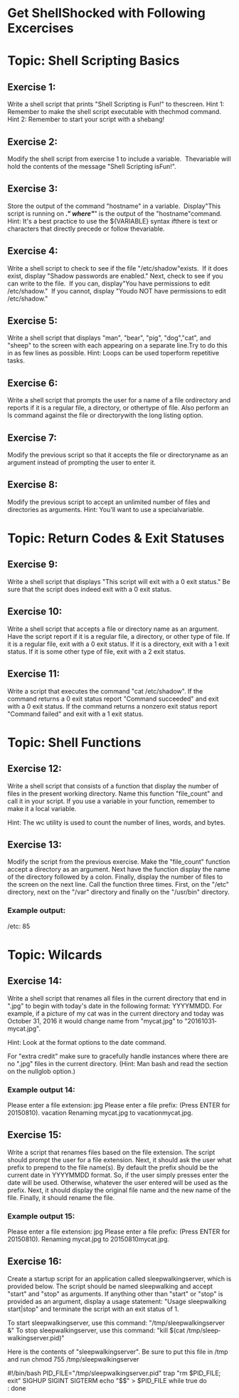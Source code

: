 # Get ShellShocked with Following Excercises

# Topic: Shell Scripting Basics
## Exercise​ ​1:
Write​ ​a​ ​shell​ ​script​ ​that​ ​prints​ ​"Shell​ ​Scripting​ ​is​ ​Fun!"​ ​to​ ​the​ ​screen. Hint​ ​1:
Remember​ ​to​ ​make​ ​the​ ​shell​ ​script​ ​executable​ ​with​ ​the​ ​chmod​ ​command. Hint​ ​2:
Remember​ ​to​ ​start​ ​your​ ​script​ ​with​ ​a​ ​shebang!

## Exercise​ ​2:
Modify​ ​the​ ​shell​ ​script​ ​from​ ​exercise​ ​1​ ​to​ ​include​ ​a​ ​variable.​ ​​ ​The​ ​variable​ ​will​ ​hold​ ​the​ ​contents of​ ​the​ ​message​ ​"Shell​ ​Scripting​ ​is​ ​Fun!".

## Exercise​ ​3:
Store​ ​the​ ​output​ ​of​ ​the​ ​command​ ​"hostname"​ ​in​ ​a​ ​variable.​ ​​ ​Display​ ​"This​ ​script​ ​is​ ​running​ ​on
_______."​ ​where​ ​"_______"​ ​is​ ​the​ ​output​ ​of​ ​the​ ​"hostname"​ ​command.
Hint:
It's​ ​a​ ​best​ ​practice​ ​to​ ​use​ ​the​ ​${VARIABLE}​ ​syntax​ ​if​ ​there​ ​is​ ​text​ ​or​ ​characters​ ​that​ ​directly precede​ ​or​ ​follow​ ​the​ ​variable.

## Exercise​ ​4:
Write​ ​a​ ​shell​ ​script​ ​to​ ​check​ ​to​ ​see​ ​if​ ​the​ ​file​ ​"/etc/shadow"​ ​exists.​ ​​ ​If​ ​it​ ​does​ ​exist,​ ​display "Shadow​ ​passwords​ ​are​ ​enabled."​ ​​ ​Next,​ ​check​ ​to​ ​see​ ​if​ ​you​ ​can​ ​write​ ​to​ ​the​ ​file.​ ​​ ​If​ ​you​ ​can, display​ ​"You​ ​have​ ​permissions​ ​to​ ​edit​ ​/etc/shadow."​ ​​ ​If​ ​you​ ​cannot,​ ​display​ ​"You​ ​do​ ​NOT​ ​have permissions​ ​to​ ​edit​ ​/etc/shadow."
 
## Exercise​ ​5:
Write​ ​a​ ​shell​ ​script​ ​that​ ​displays​ ​"man",​ ​"bear",​ ​"pig",​ ​"dog",​ ​"cat",​ ​and​ ​"sheep"​ ​to​ ​the​ ​screen​ ​with
each​ ​appearing​ ​on​ ​a​ ​separate​ ​line.​ ​​ ​Try​ ​to​ ​do​ ​this​ ​in​ ​as​ ​few​ ​lines​ ​as​ ​possible. Hint:​ ​Loops​ ​can​ ​be​ ​used​ ​to​ ​perform​ ​repetitive​ ​tasks.

## Exercise​ ​6:
Write​ ​a​ ​shell​ ​script​ ​that​ ​prompts​ ​the​ ​user​ ​for​ ​a​ ​name​ ​of​ ​a​ ​file​ ​or​ ​directory​ ​and​ ​reports​ ​if​ ​it​ ​is​ ​a regular​ ​file,​ ​a​ ​directory,​ ​or​ ​other​ ​type​ ​of​ ​file.
Also​ ​perform​ ​an​ ​ls​ ​command​ ​against​ ​the​ ​file​ ​or​ ​directory​ ​with​ ​the​ ​long​ ​listing​ ​option.

## Exercise​ ​7:
Modify​ ​the​ ​previous​ ​script​ ​so​ ​that​ ​it​ ​accepts​ ​the​ ​file​ ​or​ ​directory​ ​name​ ​as​ ​an​ ​argument​ ​instead​ ​of
prompting​ ​the​ ​user​ ​to​ ​enter​ ​it. 

## Exercise​ ​8:
Modify​ ​the​ ​previous​ ​script​ ​to​ ​accept​ ​an​ ​unlimited​ ​number​ ​of​ ​files​ ​and​ ​directories​ ​as​ ​arguments. Hint:​ ​You'll​ ​want​ ​to​ ​use​ ​a​ ​special​ ​variable.

# Topic: Return Codes & Exit Statuses
## Exercise 9:
Write a shell script that displays "This script will exit with a 0 exit status." Be sure that the script does indeed exit with a 0 exit status.

## Exercise 10:
Write a shell script that accepts a file or directory name as an argument. Have the script report if it is a regular file, a directory, or other type of file. If it is a regular file, exit with a 0 exit status. If it is a directory, exit with a 1 exit status. If it is some other type of file, exit with a 2 exit status.

## Exercise 11:
Write a script that executes the command "cat /etc/shadow". If the command returns a 0 exit status report "Command succeeded" and exit with a 0 exit status. If the command returns a non­zero exit status report "Command failed" and exit with a 1 exit status.

# Topic: Shell Functions
## Exercise 12:
Write a shell script that consists of a function that display the number of files in the present working directory.
Name this function "file_count" and call it in your script.
If you use a variable in your function, remember to make it a local variable.

Hint: The wc utility is used to count the number of lines, words, and bytes. 

## Exercise 13:
Modify the script from the previous exercise. Make the "file_count" function accept a directory as an argument.
Next have the function display the name of the directory followed by a colon.
Finally, display the number of files to the screen on the next line.
Call the function three times. First, on the "/etc" directory, next on the "/var" directory and finally on the "/usr/bin" directory.

### Example output:

/etc:
85

# Topic: Wilcards
## Exercise 14:
Write a shell script that renames all files in the current directory that end in ".jpg" to begin with today's date in the following format: YYYY­MM­DD. For example, if a picture of my cat was in the current directory and today was October 31, 2016 it would change name from "mycat.jpg" to "2016­10­31­mycat.jpg".

Hint: Look at the format options to the date command.

For "extra credit" make sure to gracefully handle instances where there are no ".jpg" files in the current directory. (Hint: Man bash and read the section on the nullglob option.)

### Example output 14:

Please enter a file extension: jpg Please enter a file prefix: (Press ENTER for 2015­08­10). vacation Renaming mycat.jpg to vacation­mycat.jpg.

## Exercise 15:
Write a script that renames files based on the file extension. The script should prompt the user for a file extension. Next, it should ask the user what prefix to prepend to the file name(s). By default the prefix should be the current date in YYYY­MM­DD format. So, if the user simply presses enter the date will be used. Otherwise, whatever the user entered will be used as the prefix. Next, it should display the original file name and the new name of the file. Finally, it should rename the file.

### Example output 15:

Please enter a file extension: jpg Please enter a file prefix: (Press ENTER for 2015­08­10). Renaming mycat.jpg to 2015­08­10­mycat.jpg.

## Exercise 16:

Create a startup script for an application called sleep­walking­server, which is provided below. The script should be named sleep­walking and accept "start" and "stop" as arguments. If anything other than "start" or "stop" is provided as an argument, display a usage statement: "Usage sleep­walking start|stop" and terminate the script with an exit status of 1.

To start sleep­walking­server, use this command: "/tmp/sleep­walking­server &" To stop sleep­walking­server, use this command: "kill $(cat /tmp/sleep­walking­server.pid)"

Here is the contents of "sleep­walking­server". Be sure to put this file in /tmp and run chmod 755 /tmp/sleep­walking­server

#!/bin/bash
PID_FILE="/tmp/sleep­walking­server.pid"
trap "rm $PID_FILE; exit" SIGHUP SIGINT SIGTERM
echo "$$" > $PID_FILE
while true
do    
  :
done

